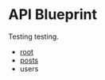 
# API Blueprint

Testing testing.

- [root](./root.apib)
- [posts](./endpoints/posts.apib)
- users
